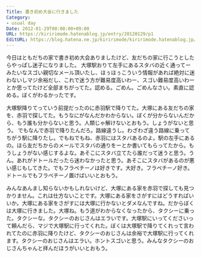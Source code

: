 ```yaml
---
Title: 書き初め大会に行きました
Category:
- usual day
Date: 2012-01-29T00:00:00+09:00
URL: https://kiririmode.hatenablog.jp/entry/20120129/p1
EditURL: https://blog.hatena.ne.jp/kiririmode/kiririmode.hatenablog.jp/atom/entry/8454420450078210452
---
```


今日はともだちの家で書き初め大会ありましたけど、友だちの家に行こうとしたらやっぱし迷子になりました。
大塚駅おりて左手にあるスタバの近く通ってーみたいなスゴい親切なメール頂いたし、ほぅほぅこういう情報があれば絶対に迷わないしマジ余裕だし、これで迷う方が難易度高いわー、スゴい難易度高いわーとか思ってたけど全部まちがってた。認める。ごめん。ごめんなさい。素直に認める。ぼくがわるかったです。

大塚駅降りてっていう前提だったのに赤羽駅で降りてた。大塚にある友だちの家を、赤羽で探してた。もうなにがなんだかわからない。ぼくが分からないんだから、もう誰も分からないと思う。人類じゃ解けないとおもう。しょうがないと思う。
でもなんで赤羽で降りたんだろ。路線違うし。わざわざ違う路線に乗ってちがう駅に降りたし。でもねでもね、赤羽にはスタバあるのよ。駅の左手にあるの。ほら友だちからのメールでスタバの通りをーとか書いてもらってたから。もうしょうがない感じするよな。あそこにスタバ立てたら誰だって迷うと思う。うん。あれがドトールだったら迷わなかったと思う。あそこにスタバがあるのが悪い感じもしてきた。でもフラペチーノは好きです。大好き。フラペチーノ好き。ドトールでもフラペチーノ置けばいいとおもう。

みんなあんまし知らないかもしれないけど、大塚にある家を赤羽で探しても見つかりません。これは仕方ないことです。大塚にある家をさがすにはどうすればいいか。大塚にある家をさがすには大塚に行かないとダメなんですね。だからぼくは大塚に行きました。大塚ね。もう道がわからなくなったから、タクシーに乗った。タクシーな。タクシーのおじさんはエラいです。大塚駅にいってくださいって頼んだら、マジで大塚駅に行ってくれた。ぼくは大塚駅で降りてくれって言われてたのに赤羽に降りたけど、タクシーのおじさんは余裕で大塚駅に行ってくれます。タクシーのおじさんはエラい。ホントスゴいと思う。みんなタクシーのおじさんちゃんと拝んだほうがいいとおもう。
